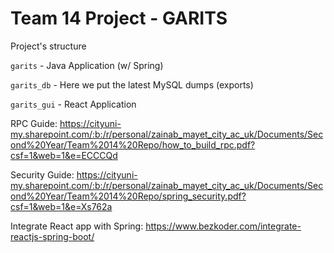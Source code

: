 # Team 14 Project - GARITS

Project's structure

```garits``` - Java Application (w/ Spring)

```garits_db``` - Here we put the latest MySQL dumps (exports)

```garits_gui``` - React Application


RPC Guide: https://cityuni-my.sharepoint.com/:b:/r/personal/zainab_mayet_city_ac_uk/Documents/Second%20Year/Team%2014%20Repo/how_to_build_rpc.pdf?csf=1&web=1&e=ECCCQd

Security Guide: https://cityuni-my.sharepoint.com/:b:/r/personal/zainab_mayet_city_ac_uk/Documents/Second%20Year/Team%2014%20Repo/spring_security.pdf?csf=1&web=1&e=Xs762a

Integrate React app with Spring: https://www.bezkoder.com/integrate-reactjs-spring-boot/